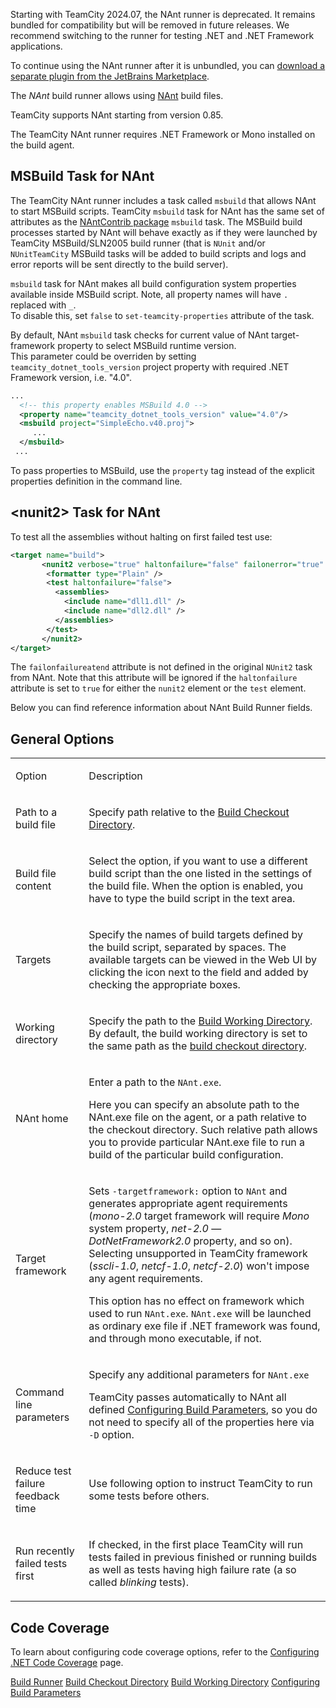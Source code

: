 [//]: # (title: NAnt)
[//]: # (auxiliary-id: NAnt)


<note>

Starting with TeamCity 2024.07, the NAnt runner is deprecated. It remains bundled for compatibility but will be removed in future releases. We recommend switching to the  [](net.md) runner for testing .NET and .NET Framework applications.

To continue using the NAnt runner after it is unbundled, you can [download a separate plugin from the JetBrains Marketplace](https://plugins.jetbrains.com/plugin/26350-deprecated-net-build-runners-support).

</note>

The _NAnt_ build runner allows using [NAnt](https://nant.sourceforge.net/) build files.

TeamCity supports NAnt starting from version 0.85.

<note>

The TeamCity NAnt runner requires .NET Framework or Mono installed on the build agent.
</note>

## MSBuild Task for NAnt

The TeamCity NAnt runner includes a task called `msbuild` that allows NAnt to start MSBuild scripts. TeamCity `msbuild` task for NAnt has the same set of attributes as the [NAntContrib package](https://nantcontrib.sourceforge.net) `msbuild` task. The MSBuild build processes started by NAnt will behave exactly as if they were launched by TeamCity MSBuild/SLN2005 build runner (that is `NUnit` and/or `NUnitTeamCity` MSBuild tasks will be added to build scripts and logs and error reports will be sent directly to the build server).

<note>

`msbuild` task for NAnt makes all build configuration system properties available inside MSBuild script. Note, all property names will have `.` replaced with `_`.   
To disable this, set `false` to `set-teamcity-properties` attribute of the task.
</note>

By default, NAnt `msbuild` task checks for current value of NAnt target-framework property to select MSBuild runtime version.  
This parameter could be overriden by setting `teamcity_dotnet_tools_version` project property with required .NET Framework version, i.e. "4.0".

```XML
...
  <!-- this property enables MSBuild 4.0 -->
  <property name="teamcity_dotnet_tools_version" value="4.0"/>
  <msbuild project="SimpleEcho.v40.proj">
     ...
  </msbuild>
 ...

```

<note>

To pass properties to MSBuild, use the `property` tag instead of the explicit properties definition in the command line.
</note>

## &lt;nunit2&gt; Task for NAnt

To test all the assemblies without halting on first failed test use:

```XML
<target name="build">
       <nunit2 verbose="true" haltonfailure="false" failonerror="true" failonfailureatend="true">
        <formatter type="Plain" />
        <test haltonfailure="false">
          <assemblies>
            <include name="dll1.dll" />
            <include name="dll2.dll" />
          </assemblies>
        </test>
       </nunit2>
</target>

```

<note>

The `failonfailureatend` attribute is not defined in the original `NUnit2` task from NAnt. Note that this attribute will be ignored if the `haltonfailure` attribute is set to `true` for either the `nunit2` element or the `test` element.
</note>

Below you can find reference information about NAnt Build Runner fields.

## General Options

<table>
<tr>

<td>

Option 

</td>

<td>

Description 

</td>
</tr>
<tr>


<td>

Path to a build file 

</td>

<td>

Specify path relative to the [Build Checkout Directory](build-checkout-directory.md).

</td>
</tr>
<tr>

<td>

Build file content

</td>


<td>

Select the option, if you want to use a different build script than the one listed in the settings of the build file. When the option is enabled, you have to type the build script in the text area.

</td>
</tr>
<tr>

<td>

Targets

</td>

<td>

Specify the names of build targets defined by the build script, separated by spaces. The available targets can be viewed in the Web UI by clicking the icon next to the field and added by checking the appropriate boxes.

</td>
</tr>
<tr>

<td>

Working directory

</td>

<td>

Specify the path to the [Build Working Directory](build-working-directory.md). By default, the build working directory is set to the same path as the [build checkout directory](build-checkout-directory.md). 

</td>
</tr>
<tr>

<td>

NAnt home

</td>

<td>

Enter a path to the `NAnt.exe`. 

<tip>

Here you can specify an absolute path to the NAnt.exe file on the agent, or a path relative to the checkout directory. Such relative path allows you to provide particular NAnt.exe file to run a build of the particular build configuration.
</tip>

</td>
</tr>
<tr>

<td>

Target framework

</td>


<td>

Sets `-targetframework:` option to `NAnt` and generates appropriate agent requirements (_mono-2.0_ target framework will require _Mono_ system property, _net-2.0_ — _DotNetFramework2.0_ property, and so on). Selecting unsupported in TeamCity framework (_sscli-1.0_, _netcf-1.0_, _netcf-2.0_) won't impose any agent requirements.

<warning>

This option has no effect on framework which used to run `NAnt.exe`. `NAnt.exe` will be launched as ordinary exe file if .NET framework was found, and through mono executable, if not.
</warning>

</td>
</tr>
<tr>

<td>

Command line parameters

</td>


<td>

Specify any additional parameters for `NAnt.exe`

<tip>

TeamCity passes automatically to NAnt all defined [Configuring Build Parameters](configuring-build-parameters.md), so you do not need to specify all of the properties here via  `-D` option.
</tip>

</td>
</tr>
<tr>

<td>

Reduce test failure feedback time

</td>

<td>

Use following option to instruct TeamCity to run some tests before others.

</td>
</tr>
<tr>

<td>

Run recently failed tests first

</td>


<td>

If checked, in the first place TeamCity will run tests failed in previous finished or running builds as well as tests having high failure rate (a so called _blinking_ tests).

</td>
</tr>
</table>

## Code Coverage

To learn about configuring code coverage options, refer to the [Configuring .NET Code Coverage](configuring-.net-code-coverage.md) page.

<seealso>
        <category ref="concepts">
            <a href="build-runner.md">Build Runner</a>
            <a href="build-checkout-directory.md">Build Checkout Directory</a>
            <a href="build-working-directory.md">Build Working Directory</a>
        </category>
        <category ref="admin-guide">
            <a href="configuring-build-parameters.md">Configuring Build Parameters</a>
        </category>
</seealso>